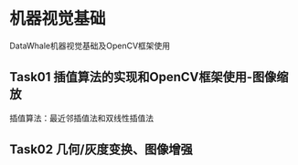 # 机器视觉基础
DataWhale机器视觉基础及OpenCV框架使用
## Task01 插值算法的实现和OpenCV框架使用-图像缩放
插值算法：最近邻插值法和双线性插值法

## Task02 几何/灰度变换、图像增强
